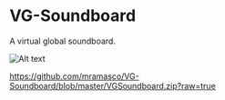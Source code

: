 VG-Soundboard
=============

A virtual global soundboard. 

![Alt text](http://i.imgur.com/r2h7tML.png "Screen shot")

https://github.com/mramasco/VG-Soundboard/blob/master/VGSoundboard.zip?raw=true
